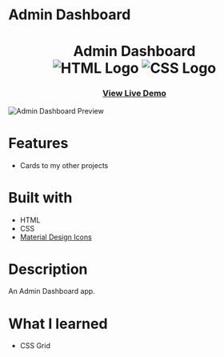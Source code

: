 # Admin Dashboard
<div align='center'>
	<h1>Admin Dashboard
	<br>
		<img src="https://img.shields.io/static/v1?label=&message=HTML&color=E34F26&style=for-the-badge&logo=HTML5&logoColor=white&logoWidth=&labelColor=&link=" alt="HTML Logo">
		<img src="https://img.shields.io/static/v1?label=&message=CSS&color=1572B6&style=for-the-badge&logo=CSS3&logoColor=white&logoWidth=&labelColor=&link=" alt="CSS Logo">
		<br>
	</h1>
	<h3><b><a href="https://ccolds.github.io/admin-dashboard/">View Live Demo</a></b></h3>
</div>

![Admin Dashboard Preview](https://media.discordapp.net/attachments/249554120514600960/1053220224813518848/admin_dashboard_preview.png?width=778&height=513)

# Features
- Cards to my other projects

# Built with
- HTML 
- CSS
- [Material Design Icons](https://materialdesignicons.com/)

# Description
An Admin Dashboard app.


# What I learned
- CSS Grid




